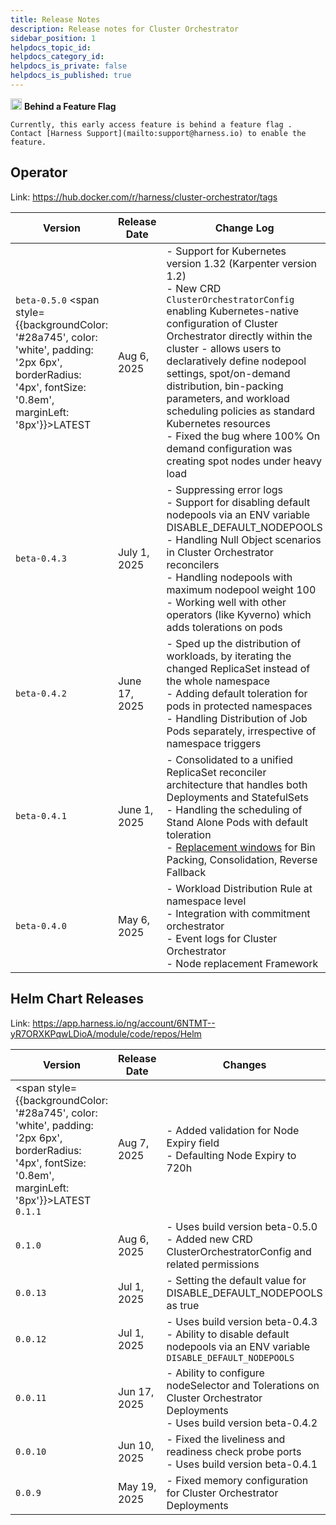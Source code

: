 ```yaml
---
title: Release Notes
description: Release notes for Cluster Orchestrator
sidebar_position: 1
helpdocs_topic_id: 
helpdocs_category_id: 
helpdocs_is_private: false
helpdocs_is_published: true
---
```



<div style={{
  backgroundColor: '#fff3cd',
  border: '1px solid #ffeaa7',
  borderRadius: '8px',
  padding: '16px',
  margin: '20px 0'
}}>
  <p style={{margin: 0}}>
    <img src="/img/icon_ff.svg" alt="Feature Flag" width="18" style={{marginRight: '0.4rem', verticalAlign: 'middle'}}/> <strong>Behind a Feature Flag</strong>

    Currently, this early access feature is behind a feature flag . Contact [Harness Support](mailto:support@harness.io) to enable the feature.
  </p>
</div>


## Operator

Link: https://hub.docker.com/r/harness/cluster-orchestrator/tags

| Version        |      Release Date         |       Change Log |
|-----------------|-------------------|------------------|
| `beta-0.5.0` <span style={{backgroundColor: '#28a745', color: 'white', padding: '2px 6px', borderRadius: '4px', fontSize: '0.8em', marginLeft: '8px'}}>LATEST</span> | Aug 6, 2025  | - Support for Kubernetes version 1.32 (Karpenter version 1.2)<br/>- New CRD `ClusterOrchestratorConfig` enabling Kubernetes-native configuration of Cluster Orchestrator directly within the cluster - allows users to declaratively define nodepool settings, spot/on-demand distribution, bin-packing parameters, and workload scheduling policies as standard Kubernetes resources<br/>- Fixed the bug where 100% On demand configuration was creating spot nodes under heavy load |
| `beta-0.4.3`  | July 1, 2025  | - Suppressing error logs<br/>- Support for disabling default nodepools via an ENV variable DISABLE_DEFAULT_NODEPOOLS<br/>- Handling Null Object scenarios in Cluster Orchestrator reconcilers<br/>- Handling nodepools with maximum nodepool weight 100<br/>- Working well with other operators (like Kyverno) which adds tolerations on pods |
| `beta-0.4.2`  | June 17, 2025  | - Sped up the distribution of workloads, by iterating the changed ReplicaSet instead of the whole namespace<br/>- Adding default toleration for pods in protected namespaces<br/>- Handling Distribution of Job Pods separately, irrespective of namespace triggers |
| `beta-0.4.1`  | June 1, 2025  | - Consolidated to a unified ReplicaSet reconciler architecture that handles both Deployments and StatefulSets <br/>- Handling the scheduling of Stand Alone Pods with default toleration<br/>- [Replacement windows](https://developer.harness.io/release-notes/cloud-cost-management/#-new-feature-replacement-schedules) for Bin Packing, Consolidation, Reverse Fallback |
| `beta-0.4.0`  | May 6, 2025  | - Workload Distribution Rule at namespace level<br/>- Integration with commitment orchestrator<br/>- Event logs for Cluster Orchestrator<br/>- Node replacement Framework |


## Helm Chart Releases

Link: https://app.harness.io/ng/account/6NTMT--yR7ORXKPqwLDioA/module/code/repos/Helm

| Version | Release Date | Changes |
|---------|-------------|----------|
| <span style={{backgroundColor: '#28a745', color: 'white', padding: '2px 6px', borderRadius: '4px', fontSize: '0.8em', marginLeft: '8px'}}>LATEST</span> `0.1.1`  | Aug 7, 2025  | - Added validation for Node Expiry field<br/>- Defaulting Node Expiry to 720h |
| `0.1.0`   | Aug 6, 2025  | - Uses build version beta-0.5.0<br/>- Added new CRD ClusterOrchestratorConfig and related permissions |
| `0.0.13`  | Jul 1, 2025  | - Setting the default value for DISABLE_DEFAULT_NODEPOOLS as true |
| `0.0.12`  | Jul 1, 2025  | - Uses build version beta-0.4.3<br/>- Ability to disable default nodepools via an ENV variable `DISABLE_DEFAULT_NODEPOOLS` |
| `0.0.11`  | Jun 17, 2025 | - Ability to configure nodeSelector and Tolerations on Cluster Orchestrator Deployments<br/>- Uses build version beta-0.4.2 |
| `0.0.10`  | Jun 10, 2025 | - Fixed the liveliness and readiness check probe ports<br/>- Uses build version beta-0.4.1 |
| `0.0.9`   | May 19, 2025 | - Fixed memory configuration for Cluster Orchestrator Deployments |










